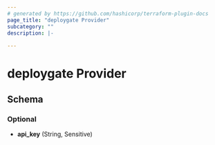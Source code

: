 ```yaml
---
# generated by https://github.com/hashicorp/terraform-plugin-docs
page_title: "deploygate Provider"
subcategory: ""
description: |-
  
---
```


# deploygate Provider





<!-- schema generated by tfplugindocs -->
## Schema

### Optional

- **api_key** (String, Sensitive)
